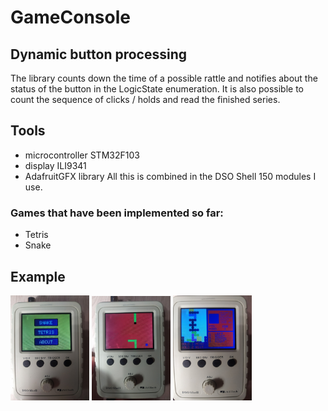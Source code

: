 # GameConsole
## Dynamic button processing
The library counts down the time of a possible rattle and notifies about the status of the button in the LogicState enumeration. It is also possible to count the sequence of clicks / holds and read the finished series.
## Tools
- microcontroller STM32F103
- display ILI9341
- AdafruitGFX library
All this is combined in the DSO Shell 150 modules I use.
### Games that have been implemented so far: 
- Tetris
- Snake
## Example
<img src="https://github.com/XForgivenGitX/Game-Console/blob/master/pictures/3gKi9pon0uI.jpg" width="25%"/>
<img src="https://github.com/XForgivenGitX/Game-Console/blob/master/pictures/OAbxks6Mp9Q.jpg" width="25%"/>
<img src="https://github.com/XForgivenGitX/Game-Console/blob/master/pictures/tkPjh83XvJE.jpg" width="25%"/>
